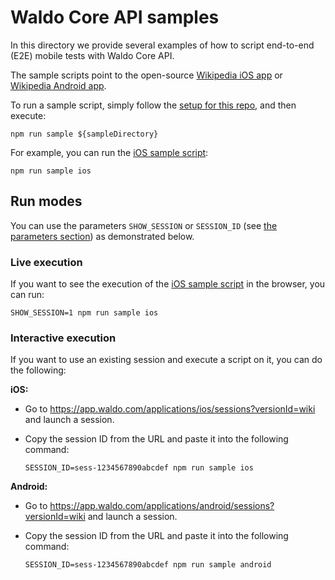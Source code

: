 # Waldo Core API samples

In this directory we provide several examples of how to script
end-to-end (E2E) mobile tests with Waldo Core API.

The sample scripts point to the open-source [Wikipedia iOS app][wikipedia-ios] or
[Wikipedia Android app][wikipedia-android].

To run a sample script, simply follow the [setup for this repo](../README.md#one-time-setup),
and then execute:

```shell
npm run sample ${sampleDirectory}
```

For example, you can run the [iOS sample script](./ios/onboarding-test.ts):

```shell
npm run sample ios
```

## Run modes

You can use the parameters `SHOW_SESSION` or `SESSION_ID` (see
[the parameters section](../README.md#list-of-run-parameters)) as demonstrated below.

### Live execution

If you want to see the execution of the [iOS sample script](./ios/onboarding-test.ts) in the browser, you can run:

```shell
SHOW_SESSION=1 npm run sample ios
```

### Interactive execution

If you want to use an existing session and execute a script on it, you can do the following:

**iOS:**

- Go to https://app.waldo.com/applications/ios/sessions?versionId=wiki and launch a session.

- Copy the session ID from the URL and paste it into the following command:

  ```shell
  SESSION_ID=sess-1234567890abcdef npm run sample ios
  ```

**Android:**

- Go to https://app.waldo.com/applications/android/sessions?versionId=wiki and launch a session.

- Copy the session ID from the URL and paste it into the following command:

  ```shell
  SESSION_ID=sess-1234567890abcdef npm run sample android
  ```

[wikipedia-ios]: https://github.com/wikimedia/wikipedia-ios
[wikipedia-android]: https://github.com/wikimedia/apps-android-wikipedia
